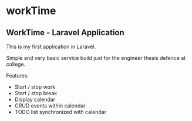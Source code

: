 # workTime
<h2> WorkTime - Laravel Application </h2>

This is my first application in Laravel.

Simple and very basic service build just for the engineer thesis defence at college.

Features:
<ul>
<li> Start / stop work </li>
<li> Start / stop break </li>
<li> Display calendar </li>
<li> CRUD events within calendar </li>
<li> TODO list synchronized with calendar </li>

</ul>
